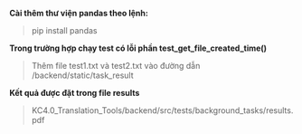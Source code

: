 **Cài thêm thư viện pandas theo lệnh:**

> pip install pandas

**Trong trường hợp chạy test có lỗi phần test_get_file_created_time()**

> Thêm file test1.txt và test2.txt vào đường dẫn /backend/static/task_result

**Kết quả được đặt trong file results**
> KC4.0_Translation_Tools/backend/src/tests/background_tasks/results.pdf